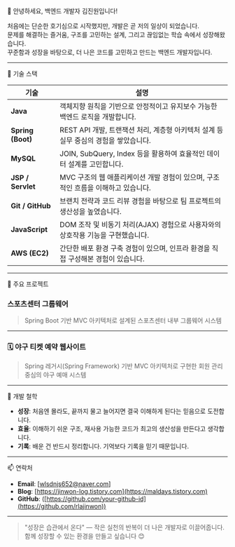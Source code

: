 👋 안녕하세요, 백엔드 개발자 김진원입니다!

처음에는 단순한 호기심으로 시작했지만, 개발은 곧 저의 일상이 되었습니다.  
문제를 해결하는 즐거움, 구조를 고민하는 설계, 그리고 끊임없는 학습 속에서 성장해왔습니다.  
꾸준함과 성장을 바탕으로, 더 나은 코드를 고민하고 만드는 백엔드 개발자입니다.

---

🔧 기술 스택

| 기술 | 설명 |
|------|------|
| **Java** | 객체지향 원칙을 기반으로 안정적이고 유지보수 가능한 백엔드 로직을 개발합니다. |
| **Spring (Boot)** | REST API 개발, 트랜잭션 처리, 계층형 아키텍처 설계 등 실무 중심의 경험을 쌓았습니다. |
| **MySQL** | JOIN, SubQuery, Index 등을 활용하여 효율적인 데이터 설계를 고민합니다. |
| **JSP / Servlet** | MVC 구조의 웹 애플리케이션 개발 경험이 있으며, 구조적인 흐름을 이해하고 있습니다. |
| **Git / GitHub** | 브랜치 전략과 코드 리뷰 경험을 바탕으로 팀 프로젝트의 생산성을 높였습니다. |
| **JavaScript** | DOM 조작 및 비동기 처리(AJAX) 경험으로 사용자와의 상호작용 기능을 구현했습니다. |
| **AWS (EC2)** | 간단한 배포 환경 구축 경험이 있으며, 인프라 환경을 직접 구성해본 경험이 있습니다. |

---

📂 주요 프로젝트

### 스포츠센터 그룹웨어

> Spring Boot 기반 MVC 아키텍처로 설계된 스포츠센터 내부 그룹웨어 시스템


---

### 🗓 야구 티켓 예약 웹사이트

> Spring 레거시(Spring Framework) 기반 MVC 아키텍처로 구현한 회원 관리 중심의 야구 예매 시스템




---

🌱 개발 철학

- **성장**: 처음엔 몰라도, 끝까지 물고 늘어지면 결국 이해하게 된다는 믿음으로 도전합니다.  
- **효율**: 이해하기 쉬운 구조, 재사용 가능한 코드가 최고의 생산성을 만든다고 생각합니다.  
- **기록**: 배운 건 반드시 정리합니다. 기억보다 기록을 믿기 때문입니다.

---

📫 연락처

- **Email**: [wlsdnjs652@naver.com]   
- **Blog**: [https://jinwon-log.tistory.com](https://maldays.tistory.com) 
- **GitHub**: ([https://github.com/your-github-id](https://github.com/rlajinwon))

---

> "성장은 습관에서 온다" — 작은 실천의 반복이 더 나은 개발자로 이끌어줍니다.  
> 함께 성장할 수 있는 환경을 만들고 싶습니다 😊
